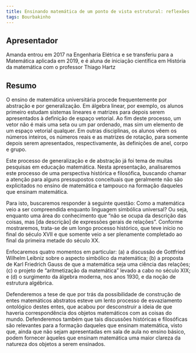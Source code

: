 ```yaml
---
title: Ensinando matemática de um ponto de vista estrutural: reflexões sobre alguns pressupostos históricos e filosóficos
tags: Bourbakinho
---
```

## Apresentador
Amanda entrou em 2017 na Engenharia Elétrica e se transferiu para a Matemática aplicada em 2019, e é aluna de iniciação científica em História da matemática com o professor Thiago Hartz

## Resumo
 O ensino de matemática universitária procede frequentemente por abstração e por generalização. Em álgebra linear, por exemplo, os alunos primeiro estudam sistemas lineares e matrizes para depois serem apresentados à definição de espaço vetorial. Ao fim deste processo, um vetor não é mais uma seta ou um par ordenado, mas sim um elemento de um espaço vetorial qualquer. Em outras disciplinas, os alunos vêem os números inteiros, os números reais e as matrizes de rotação, para somente depois serem apresentados, respectivamente, às definições de anel, corpo e grupo.

Este processo de generalização e de abstração já foi tema de muitas pesquisas em educação matemática. Nesta apresentação, analisaremos este processo de uma perspectiva histórica e filosófica, buscando chamar a atenção para alguns pressupostos conceituais que geralmente não são explicitados no ensino de matemática e tampouco na formação daqueles que ensinam matemática.

Para isto, buscaremos responder à seguinte questão: Como a matemática veio a ser compreendida enquanto linguagem simbólica universal? Ou seja, enquanto uma área do conhecimento que “não se ocupa da descrição das coisas, mas [da descrição] de expressões gerais de relações”. Conforme mostraremos, trata-se de um longo processo histórico, que teve início no final do século XVII e que somente veio a ser plenamente completado ao final da primeira metade do século XX.

Enfocaremos quatro momentos em particular: (a) a discussão de Gottfried Wilhelm Leibniz sobre o aspecto simbólico da matemática; (b) a proposta de Karl Friedrich Gauss de que a matemática seja uma ciência das relações; (c) o projeto de “aritmetização da matemática” levado a cabo no século XIX; e (d) o surgimento da álgebra moderna, nos anos 1930, e da noção de estrutura algébrica.

Defenderemos a tese de que por trás da possibilidade de construção de entes matemáticos abstratos esteve um lento processo de esvaziamento ontológico destes entes, que acabou por desconstruir a ideia de que haveria correspondência dos objetos matemáticos com as coisas do mundo. Defenderemos também que tais discussões históricas e filosóficas são relevantes para a formação daqueles que ensinam matemática, visto que, ainda que não sejam apresentadas em sala de aula no ensino básico, podem fornecer àqueles que ensinam matemática uma maior clareza da natureza dos objetos a serem ensinados.
<!--more-->
